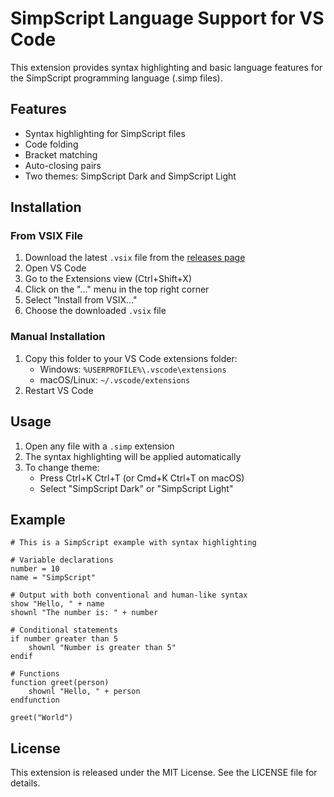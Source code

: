 # SimpScript Language Support for VS Code

This extension provides syntax highlighting and basic language features for the SimpScript programming language (.simp files).

## Features

- Syntax highlighting for SimpScript files
- Code folding
- Bracket matching
- Auto-closing pairs
- Two themes: SimpScript Dark and SimpScript Light

## Installation

### From VSIX File

1. Download the latest `.vsix` file from the [releases page](https://github.com/the-shashwat-singh/SimpScript/releases)
2. Open VS Code
3. Go to the Extensions view (Ctrl+Shift+X)
4. Click on the "..." menu in the top right corner
5. Select "Install from VSIX..."
6. Choose the downloaded `.vsix` file

### Manual Installation

1. Copy this folder to your VS Code extensions folder:
   - Windows: `%USERPROFILE%\.vscode\extensions`
   - macOS/Linux: `~/.vscode/extensions`
2. Restart VS Code

## Usage

1. Open any file with a `.simp` extension
2. The syntax highlighting will be applied automatically
3. To change theme:
   - Press Ctrl+K Ctrl+T (or Cmd+K Ctrl+T on macOS)
   - Select "SimpScript Dark" or "SimpScript Light"

## Example

```simp
# This is a SimpScript example with syntax highlighting

# Variable declarations
number = 10
name = "SimpScript"

# Output with both conventional and human-like syntax
show "Hello, " + name
shownl "The number is: " + number

# Conditional statements
if number greater than 5
    shownl "Number is greater than 5"
endif

# Functions
function greet(person)
    shownl "Hello, " + person
endfunction

greet("World")
```

## License

This extension is released under the MIT License. See the LICENSE file for details. 